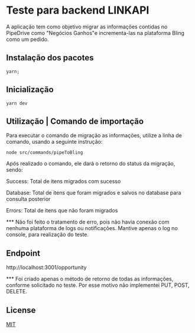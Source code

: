 # Teste para backend LINKAPI

A aplicação tem como objetivo migrar as informações contidas no PipeDrive como "Negócios Ganhos"e incrementa-las na plataforma Bling como um pedido.

## Instalação dos pacotes

```node
yarn;
```

## Inicialização

```node
yarn dev
```

## Utilização | Comando de importação

Para executar o comando de migração as informações, utilize a linha de comando, usando a seguinte instrução:

```node
node src/commands/pipeToBling
```

Após realizado o comando, ele dará o retorno do status da migração, sendo:

Success: Total de itens migrados com sucesso

Database: Total de itens que foram migrados e salvos no database para consulta posterior

Errors: Total de itens que não foram migrados

\*\*\* Não foi feito o tratamento de erro, pois não havia conexão com nenhuma plataforma de logs ou notificações. Mantive apenas o log no console, para realização do teste.

## Endpoint

http://localhost:3001/opportunity

\*\*\* Foi criado apenas o método de retorno de todas as informações, conforme solicitado no teste. Por esse motivo não implementei PUT, POST, DELETE.

## License

[MIT](https://choosealicense.com/licenses/mit/)
